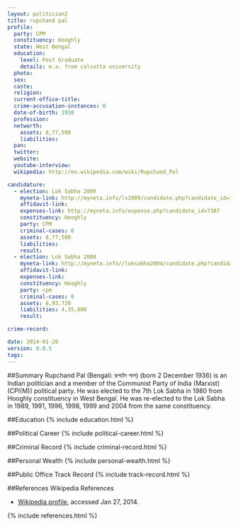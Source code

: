 ```yaml
---
layout: politician2
title: rupchand pal
profile: 
  party: CPM
  constituency: Hooghly
  state: West Bengal
  education: 
    level: Post Graduate
    details: m.a. from calcutta university
  photo: 
  sex: 
  caste: 
  religion: 
  current-office-title: 
  crime-accusation-instances: 0
  date-of-birth: 1938
  profession: 
  networth: 
    assets: 8,77,500
    liabilities: 
  pan: 
  twitter: 
  website: 
  youtube-interview: 
  wikipedia: http://en.wikipedia.com/wiki/Rupchand_Pal

candidature: 
  - election: Lok Sabha 2009
    myneta-link: http://myneta.info/ls2009/candidate.php?candidate_id=7387
    affidavit-link: 
    expenses-link: http://myneta.info/expense.php?candidate_id=7387
    constituency: Hooghly 
    party: CPM
    criminal-cases: 0
    assets: 8,77,500
    liabilities: 
    result:  
  - election: Lok Sabha 2004
    myneta-link: http://myneta.info//loksabha2004/candidate.php?candidate_id=5256
    affidavit-link: 
    expenses-link: 
    constituency: Hooghly 
    party: cpm
    criminal-cases: 0
    assets: 8,93,720
    liabilities: 4,35,000
    result:  

crime-record: 

date: 2014-01-28
version: 0.0.5
tags: 
---
```

##Summary
Rupchand Pal (Bengali: রূপচাঁদ পাল) (born 2 December 1936) is an Indian politician and a member of the Communist Party of India (Marxist) (CPI(M)) political party. He was elected to the 7th Lok Sabha in 1980 from Hooghly constituency in West Bengal. He was re-elected to the Lok Sabha in 1989, 1991, 1996, 1998, 1999 and 2004 from the same constituency.


##Education
{% include education.html %}


##Political Career
{% include political-career.html %}


##Criminal Record
{% include criminal-record.html %}


##Personal Wealth
{% include personal-wealth.html %}


##Public Office Track Record
{% include track-record.html %}


##References
Wikipedia References
- [Wikipedia profile]({{page.profile.wikipedia}}), accessed Jan 27, 2014.



{% include references.html %}